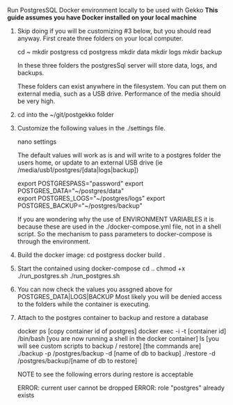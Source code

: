 Run PostgresSQL Docker environment locally to be used with Gekko
**This guide assumes you have Docker installed on your local machine**

1. Skip doing if you will be customizing #3 below, but you should read anyway.
    First create three folders on your local computer.

    cd ~
    mkdir postgress
    cd postgress
    mkdir data
    mkdir logs
    mkdir backup

    In these three folders the postgresSql server will store data, logs, and backups.

    These folders can exist anywhere in the filesystem.  You can put them on external media, such as a USB drive.  Performance of the media should be very high.

2. cd into the ~/git/postgekko folder

3. Customize the following values in the ./settings file.

    nano settings
    
    The default values will work as is and will write to a postgres folder the users home,
    or update to an external USB drive (ie /media/usb1/postgres/[data|logs|backup])

    export POSTGRESPASS="password"
    export POSTGRES_DATA="~/postgres/data"  
    export POSTGRES_LOGS="~/postgres/logs"
    export POSTGRES_BACKUP="~/postgres/backup"

    If you are wondering why the use of ENVIRONMENT VARIABLES it is because these are used in the ./docker-compose.yml file, not in a shell script.  So the mechanism to pass parameters to docker-compose is through the environment.

4. Build the docker image:
    cd postgress
    docker build .

5. Start the contained using docker-compose
    cd ..
    chmod +x ./run_postgres.sh
    ./run_postgres.sh

6. You can now check the values you assgned above for POSTGRES_DATA|LOGS|BACKUP
    Most likely you will be denied access to the folders while the container is executing.  

7. Attach to the postgres container to backup and restore a database

    docker ps
        [copy container id of postgres]
    docker exec -i -t [container id] /bin/bash
        [you are now running a shell in the docker container]
    ls
        [you will see custom scripts to backup / restore]
        [the commands are]
    ./backup -p /postgres/backup -d [name of db to backup]
    ./restore -d /postgres/backup/[name of db to restore]
     
     NOTE to see the following errors during restore is acceptable
     
     ERROR:  current user cannot be dropped
     ERROR:  role "postgres" already exists

    